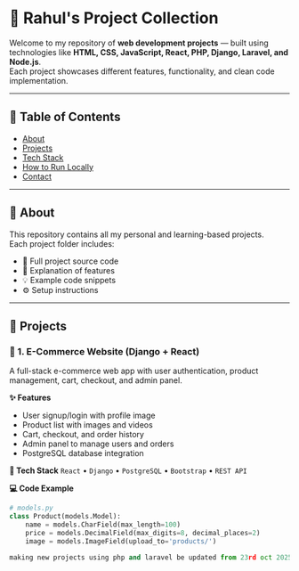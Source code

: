 # 🚀 Rahul's Project Collection

Welcome to my repository of **web development projects** — built using technologies like **HTML, CSS, JavaScript, React, PHP, Django, Laravel, and Node.js**.  
Each project showcases different features, functionality, and clean code implementation.

---

## 🧩 Table of Contents
- [About](#about)
- [Projects](#projects)
- [Tech Stack](#tech-stack)
- [How to Run Locally](#how-to-run-locally)
- [Contact](#contact)

---

## 📖 About

This repository contains all my personal and learning-based projects.  
Each project folder includes:
- 📁 Full project source code  
- 🧠 Explanation of features  
- 💡 Example code snippets  
- ⚙️ Setup instructions  

---

## 💼 Projects

### 🛒 1. **E-Commerce Website (Django + React)**
A full-stack e-commerce web app with user authentication, product management, cart, checkout, and admin panel.

**✨ Features**
- User signup/login with profile image  
- Product list with images and videos  
- Cart, checkout, and order history  
- Admin panel to manage users and orders  
- PostgreSQL database integration  

**🧰 Tech Stack**
`React` • `Django` • `PostgreSQL` • `Bootstrap` • `REST API`

**💻 Code Example**
```python
# models.py
class Product(models.Model):
    name = models.CharField(max_length=100)
    price = models.DecimalField(max_digits=8, decimal_places=2)
    image = models.ImageField(upload_to='products/')

making new projects using php and laravel be updated from 23rd oct 2025.

